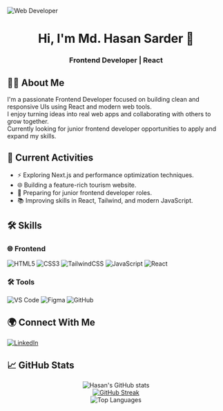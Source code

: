 
![Web Developer](https://i.ibb.co.com/MHLMcBb/link-Inbannerhasan.png)

<!-- Name & Designation -->
<h1 align="center">Hi, I'm Md. Hasan Sarder 👋</h1>
<h3 align="center"> Frontend Developer | React </h3>

<!-- About Me -->
## 🧑‍💻 About Me
I'm a passionate Frontend Developer focused on building clean and responsive UIs using React and modern web tools.  
I enjoy turning ideas into real web apps and collaborating with others to grow together.  
Currently looking for junior frontend developer opportunities to apply and expand my skills.


<!-- Current Activities -->
## 🚀 Current Activities
- ⚡ Exploring Next.js and performance optimization techniques.
- 🌐 Building a feature-rich tourism website.
- 💼 Preparing for junior frontend developer roles.
- 📚 Improving skills in React, Tailwind, and modern JavaScript.

<!-- Skills -->
## 🛠️ Skills

### 🌐 Frontend
![HTML5](https://img.shields.io/badge/HTML5-E34F26?logo=html5&logoColor=white)
![CSS3](https://img.shields.io/badge/CSS3-1572B6?logo=css3&logoColor=white)
![TailwindCSS](https://img.shields.io/badge/TailwindCSS-06B6D4?logo=tailwindcss&logoColor=white)
![JavaScript](https://img.shields.io/badge/JavaScript-F7DF1E?logo=javascript&logoColor=black)
![React](https://img.shields.io/badge/React-61DAFB?logo=react&logoColor=black)

### 🛠 Tools
![VS Code](https://img.shields.io/badge/VS%20Code-007ACC?logo=visualstudiocode&logoColor=white)
![Figma](https://img.shields.io/badge/Figma-F24E1E?logo=figma&logoColor=white)
![GitHub](https://img.shields.io/badge/GitHub-181717?logo=github&logoColor=white)

<!-- Social Links -->
## 🌍 Connect With Me
[![LinkedIn](https://img.shields.io/badge/LinkedIn-blue?logo=linkedin&logoColor=white)](https://www.linkedin.com/in/mdhasansarder)


<!-- GitHub Stats -->
## 📈 GitHub Stats

<p align="center">
  <img src="https://github-readme-stats.vercel.app/api?username=sufihasan&show_icons=true&theme=default" alt="Hasan's GitHub stats" />
  <br/>
  <a href="https://git.io/streak-stats"><img src="https://streak-stats.demolab.com?user=sufihasan" alt="GitHub Streak" /></a>
  <br/>
  <img src="https://github-readme-stats.vercel.app/api/top-langs/?username=sufihasan&layout=compact" alt="Top Languages" />
</p>










